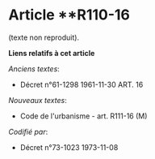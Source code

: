 # Article **R110-16

(texte non reproduit).

**Liens relatifs à cet article**

_Anciens textes_:

  - Décret n°61-1298 1961-11-30 ART. 16

_Nouveaux textes_:

  - Code de l'urbanisme - art. R111-16 (M)

_Codifié par_:

  - Décret n°73-1023 1973-11-08
